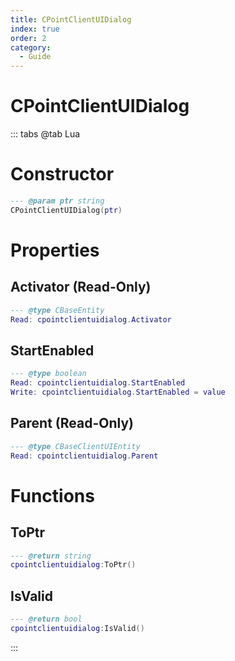 ```yaml
---
title: CPointClientUIDialog
index: true
order: 2
category:
  - Guide
---
```


# CPointClientUIDialog

::: tabs
@tab Lua
# Constructor
```lua
--- @param ptr string
CPointClientUIDialog(ptr)
```
# Properties
## Activator (Read-Only)
```lua
--- @type CBaseEntity
Read: cpointclientuidialog.Activator
```
## StartEnabled 
```lua
--- @type boolean
Read: cpointclientuidialog.StartEnabled
Write: cpointclientuidialog.StartEnabled = value
```
## Parent (Read-Only)
```lua
--- @type CBaseClientUIEntity
Read: cpointclientuidialog.Parent
```
# Functions
## ToPtr
```lua
--- @return string
cpointclientuidialog:ToPtr()
```
## IsValid
```lua
--- @return bool
cpointclientuidialog:IsValid()
```

:::